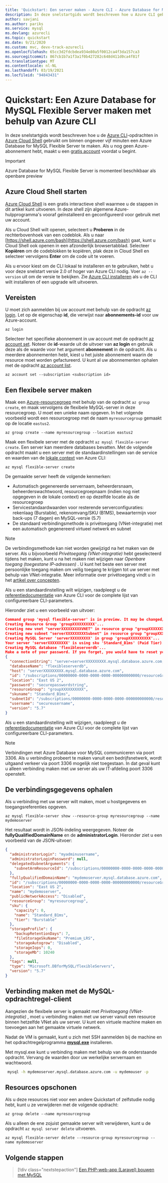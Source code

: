 ```yaml
---
title: 'Quickstart: Een server maken - Azure CLI - Azure Database for MySQL - Flexible Server'
description: In deze snelstartgids wordt beschreven hoe u Azure CLI gebruikt om een Azure Database for MySQL Flexible Server in een Azure-resourcegroep te maken.
author: savjani
ms.author: pariks
ms.service: mysql
ms.devlang: azurecli
ms.topic: quickstart
ms.date: 9/21/2020
ms.custom: mvc, devx-track-azurecli
ms.openlocfilehash: 65cc3d2fdcbdea934e80a5f0012ca4f3da157ca3
ms.sourcegitcommit: 867cb1b7a1f3a1f0b427282c648d411d0ca4f81f
ms.translationtype: MT
ms.contentlocale: nl-NL
ms.lasthandoff: 03/19/2021
ms.locfileid: "94843431"
---
```

# <a name="quickstart-create-an-azure-database-for-mysql-flexible-server-using-azure-cli"></a>Quickstart: Een Azure Database for MySQL Flexible Server maken met behulp van Azure CLI

In deze snelstartgids wordt beschreven hoe u de [Azure CLI](/cli/azure/get-started-with-azure-cli)-opdrachten in [Azure Cloud Shell](https://shell.azure.com) gebruikt om binnen ongeveer vijf minuten een Azure Database for MySQL Flexible Server te maken. Als u nog geen Azure-abonnement hebt, maakt u een [gratis account](https://azure.microsoft.com/free/) voordat u begint.

> [!IMPORTANT] 
> Azure Database for MySQL Flexible Server is momenteel beschikbaar als openbare preview

## <a name="launch-azure-cloud-shell"></a>Azure Cloud Shell starten

[Azure Cloud Shell](../../cloud-shell/overview.md) is een gratis interactieve shell waarmee u de stappen in dit artikel kunt uitvoeren. In deze shell zijn algemene Azure-hulpprogramma's vooraf geïnstalleerd en geconfigureerd voor gebruik met uw account.

Als u Cloud Shell wilt openen, selecteert u **Proberen** in de rechterbovenhoek van een codeblok. Als u naar [https://shell.azure.com/bash](https://shell.azure.com/bash) gaat, kunt u Cloud Shell ook openen in een afzonderlijk browsertabblad. Selecteer **Kopiëren** om de codeblokken te kopiëren, plak deze in Cloud Shell en selecteer vervolgens **Enter** om de code uit te voeren.

Als u ervoor kiest om de CLI lokaal te installeren en te gebruiken, hebt u voor deze snelstart versie 2.0 of hoger van Azure CLI nodig. Voer `az --version` uit om de versie te bekijken. Zie [Azure CLI installeren](/cli/azure/install-azure-cli) als u de CLI wilt installeren of een upgrade wilt uitvoeren.

## <a name="prerequisites"></a>Vereisten

U moet zich aanmelden bij uw account met behulp van de opdracht [az login](/cli/azure/reference-index#az-login). Let op de eigenschap **id**, die verwijst naar **abonnements-id** voor uw Azure-account.

```azurecli-interactive
az login
```

Selecteer het specifieke abonnement in uw account met de opdracht [az account set](/cli/azure/account#az-account-set). Noteer de **id**-waarde uit de uitvoer van **az login** en gebruik deze als de waarde voor het argument **abonnement** in de opdracht. Als u meerdere abonnementen hebt, kiest u het juiste abonnement waarin de resource moet worden gefactureerd. U kunt al uw abonnementen ophalen met de opdracht [az account list](/cli/azure/account#az-account-list).

```azurecli
az account set --subscription <subscription id>
```

## <a name="create-a-flexible-server"></a>Een flexibele server maken

Maak een [Azure-resourcegroep](../../azure-resource-manager/management/overview.md) met behulp van de opdracht `az group create`, en maak vervolgens de flexibele MySQL-server in deze resourcegroep. U moet een unieke naam opgeven. In het volgende voorbeeld wordt een resourcegroep met de naam `myresourcegroup` gemaakt op de locatie `eastus2`.

```azurecli-interactive
az group create --name myresourcegroup --location eastus2
```

Maak een flexibele server met de opdracht `az mysql flexible-server create`. Een server kan meerdere databases bevatten. Met de volgende opdracht maakt u een server met de standaardinstellingen van de service en waarden van de [lokale context](/cli/azure/local-context) van Azure CLI: 

```azurecli
az mysql flexible-server create
```

De gemaakte server heeft de volgende kenmerken: 
- Automatisch gegenereerde servernaam, beheerdersnaam, beheerderswachtwoord, resourcegroepnaam (indien nog niet opgegeven in de lokale context) en op dezelfde locatie als de resourcegroep 
- Servicestandaardwaarden voor resterende serverconfiguraties: rekenlaag (Burstable), rekenomvang/SKU (B1MS), bewaartermijn voor back-ups (7 dagen) en MySQL-versie (5.7)
- De standaard verbindingsmethode is privétoegang (VNet-integratie) met een automatisch gegenereerd virtueel netwerk en subnet

> [!NOTE] 
> De verbindingsmethode kan niet worden gewijzigd na het maken van de server. Als u bijvoorbeeld *Privétoegang (VNet-integratie)* hebt geselecteerd tijdens het maken, kunt u na het maken niet wijzigen naar *Openbare toegang (toegestane IP-adressen)* . U kunt het beste een server met persoonlijke toegang maken om veilig toegang te krijgen tot uw server met behulp van VNet-integratie. Meer informatie over privétoegang vindt u in het [artikel over concepten](./concepts-networking.md).

Als u een standaardinstelling wilt wijzigen, raadpleegt u de [referentiedocumentatie](/cli/azure/mysql/flexible-server) van Azure CLI voor de complete lijst van configureerbare CLI-parameters. 

Hieronder ziet u een voorbeeld van uitvoer: 

```json
Command group 'mysql flexible-server' is in preview. It may be changed/removed in a future release.
Creating Resource Group 'groupXXXXXXXXXX'...
Creating new vnet "serverXXXXXXXXXVNET" in resource group "groupXXXXXXXXXX"...
Creating new subnet "serverXXXXXXXXXSubnet" in resource group "groupXXXXXXXXXX" and delegating it to "Microsoft.DBforMySQL/flexibleServers"...
Creating MySQL Server 'serverXXXXXXXXX' in group 'groupXXXXXXXXXX'...
Your server 'serverXXXXXXXXX' is using sku 'Standard_B1ms' (Paid Tier). Please refer to https://aka.ms/mysql-pricing for pricing details
Creating MySQL database 'flexibleserverdb'...
Make a note of your password. If you forget, you would have to reset your password with 'az mysql flexible-server update -n serverXXXXXXXXX -g groupXXXXXXXXXX -p <new-password>'.
{
  "connectionString": "server=serverXXXXXXXXX.mysql.database.azure.com;database=flexibleserverdb;uid=secureusername;pwd=securepasswordstring",
  "databaseName": "flexibleserverdb",
  "host": "serverXXXXXXXXX.mysql.database.azure.com",
  "id": "/subscriptions/00000000-0000-0000-0000-000000000000/resourceGroups/groupXXXXXXXXXX/providers/Microsoft.DBforMySQL/flexibleServers/serverXXXXXXXXX",
  "location": "East US 2",
  "password": "securepasswordstring",
  "resourceGroup": "groupXXXXXXXXXX",
  "skuname": "Standard_B1ms",
  "subnetId": "/subscriptions/00000000-0000-0000-0000-000000000000/resourceGroups/groupXXXXXXXXXX/providers/Microsoft.Network/virtualNetworks/serverXXXXXXXXXVNET/subnets/serverXXXXXXXXXSubnet",
  "username": "secureusername",
  "version": "5.7"
}
```

Als u een standaardinstelling wilt wijzigen, raadpleegt u de [referentiedocumentatie](/cli/azure/mysql/flexible-server) van Azure CLI voor de complete lijst van configureerbare CLI-parameters. 

> [!NOTE]
> Verbindingen met Azure Database voor MySQL communiceren via poort 3306. Als u verbinding probeert te maken vanuit een bedrijfsnetwerk, wordt uitgaand verkeer via poort 3306 mogelijk niet toegestaan. In dat geval kunt u alleen verbinding maken met uw server als uw IT-afdeling poort 3306 openstelt.

## <a name="get-the-connection-information"></a>De verbindingsgegevens ophalen

Als u verbinding met uw server wilt maken, moet u hostgegevens en toegangsreferenties opgeven.

```azurecli-interactive
az mysql flexible-server show --resource-group myresourcegroup --name mydemoserver
```

Het resultaat wordt in JSON-indeling weergegeven. Noteer de **fullyQualifiedDomainName** en de **administratorLogin**. Hieronder ziet u een voorbeeld van de JSON-uitvoer: 

```json
{
  "administratorLogin": "myadminusername",
  "administratorLoginPassword": null,
  "delegatedSubnetArguments": {
    "subnetArmResourceId": "/subscriptions/00000000-0000-0000-0000-000000000000/resourceGroups/myresourcegroup/providers/Microsoft.Network/virtualNetworks/mydemoserverVNET/subnets/mydemoserverSubnet"
  },
  "fullyQualifiedDomainName": "mydemoserver.mysql.database.azure.com",
  "id": "/subscriptions/00000000-0000-0000-0000-000000000000/resourceGroups/myresourcegroup/providers/Microsoft.DBforMySQL/flexibleServers/mydemoserver",
  "location": "East US 2",
  "name": "mydemoserver",
  "publicNetworkAccess": "Disabled",
  "resourceGroup": "myresourcegroup",
  "sku": {
    "capacity": 0,
    "name": "Standard_B1ms",
    "tier": "Burstable"
  },
  "storageProfile": {
    "backupRetentionDays": 7,
    "fileStorageSkuName": "Premium_LRS",
    "storageAutogrow": "Disabled",
    "storageIops": 0,
    "storageMb": 10240
  },
  "tags": null,
  "type": "Microsoft.DBforMySQL/flexibleServers",
  "version": "5.7"
}
```

## <a name="connect-using-mysql-command-line-client"></a>Verbinding maken met de MySQL-opdrachtregel-client

Aangezien de flexibele server is gemaakt met *Privétoegang (VNet-integratie)* , moet u verbinding maken met uw server vanuit een resource binnen hetzelfde VNet als uw server. U kunt een virtuele machine maken en toevoegen aan het gemaakte virtuele netwerk. 

Nadat de VM is gemaakt, kunt u zich met SSH aanmelden bij de machine en het opdrachtregelprogramma **[mysql.exe](https://dev.mysql.com/downloads/)** installeren.

Met mysql.exe kunt u verbinding maken met behulp van de onderstaande opdracht. Vervang de waarden door uw werkelijke servernaam en wachtwoord. 

```bash
 mysql -h mydemoserver.mysql.database.azure.com -u mydemouser -p
```

## <a name="clean-up-resources"></a>Resources opschonen

Als u deze resources niet voor een andere Quickstart of zelfstudie nodig hebt, kunt u ze verwijderen met de volgende opdracht:

```azurecli-interactive
az group delete --name myresourcegroup
```

Als u alleen de ene zojuist gemaakte server wilt verwijderen, kunt u de opdracht `az mysql server delete` uitvoeren.

```azurecli-interactive
az mysql flexible-server delete --resource-group myresourcegroup --name mydemoserver
```

## <a name="next-steps"></a>Volgende stappen

> [!div class="nextstepaction"]
>[Een PHP-web-app (Laravel) bouwen met MySQL](tutorial-php-database-app.md)
